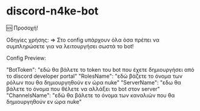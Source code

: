 # discord-n4ke-bot


 🆘 Προσοχή!

Οδηγίες χρήσης: 
  => Στο config υπάρχουν όλα όσα πρέπει να συμπληρώσετε για να λειτουργήσει σωστά το bot!

  Config Preview: 
  
  "BotToken": "εδώ θα βάλετε το token του bot που έχετε δημιουργήσει από το discord developer portal"
  "RolesName": "εδώ βάζετε το όνομα των ρόλων που θα δημιουργηθούν εν ώρα nuke"
  "ServerName": "εδω θα βάλετε το όνομα που θέλετε να αλλάξει το bot στον server"
  "ChannelsName": "εδώ θα βάλετε το όνομα των καναλιών που θα δημιουργηθούν εν ώρα nuke"
